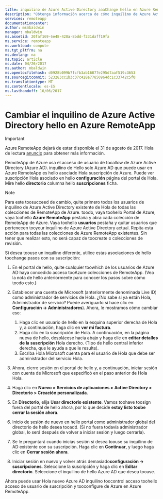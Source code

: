 ```yaml
---
title: inquilino de Azure Active Directory aaaChange hello en Azure RemoteApp | Documentos de Microsoft
description: "Obtenga información acerca de cómo inquilino de Azure Active Directory de hello toochange asociada a Azure RemoteApp"
services: remoteapp
documentationcenter: 
author: msmbaldwin
manager: mbaldwin
ms.assetid: 20faf169-6e48-428a-8bdd-f231daff19fa
ms.service: remoteapp
ms.workload: compute
ms.tgt_pltfrm: na
ms.devlang: na
ms.topic: article
ms.date: 04/26/2017
ms.author: mbaldwin
ms.openlocfilehash: d0928b099b7fcfb3ab16077e295d7aaf519c3653
ms.sourcegitcommit: 523283cc1b3c37c428e77850964dc1c33742c5f0
ms.translationtype: MT
ms.contentlocale: es-ES
ms.lasthandoff: 10/06/2017
---
```

# <a name="change-hello-azure-active-directory-tenant-in-azure-remoteapp"></a>Cambiar el inquilino de Azure Active Directory hello en Azure RemoteApp
> [!IMPORTANT]
> Azure RemoteApp dejará de estar disponible el 31 de agosto de 2017. Hola de lectura [anuncio](https://go.microsoft.com/fwlink/?linkid=821148) para obtener más información.
> 
> 

RemoteApp de Azure usa el acceso de usuario de tooallow de Azure Active Directory (Azure AD). inquilino de Hello solo Azure AD que puede usar en Azure RemoteApp es hello asociado Hola suscripción de Azure. Puede ver suscripción Hola asociado en hello **configuración** página del portal de Hola. Mire hello **directorio** columna hello **suscripciones** ficha.

> [!NOTE]
> Para este toosucceed de cambio, quite primero todos los usuarios de inquilino de Azure Active Directory existente de Hola de todas las colecciones de RemoteApp de Azure. toodo, vaya toohello Portal de Azure, vaya toohello **Azure RemoteApp** pestaña y abra cada colección de RemoteApp de Azure. Vaya toohello **usuarios** pestaña y quitar usuarios que pertenecen tooyour inquilino de Azure Active Directory actual. Repita esta acción para todas las colecciones de Azure RemoteApp existentes. Sin tener que realizar esto, no será capaz de toocreate o colecciones de revisión.
> 
> 

Si desea toouse un inquilino diferente, utilice estas asociaciones de hello toochange pasos con su suscripción:

1. En el portal de hello, quite cualquier toowhich de los usuarios de Azure AD haya concedido acceso tooAzure colecciones de RemoteApp. (Vea la nota de hello anteriormente para conocer los pasos sobre cómo toodo esto.)
2. Establecer una cuenta de Microsoft (anteriormente denominada Live ID) como administrador de servicios de Hola. ¿(No sabe si ya están Hola, Administrador de servicio? Puede averiguarlo si hace clic en **Configuración -> Administradores**). Ahora, le mostramos cómo cambiar eso:
   
   1. Haga clic en usuario de hello en la esquina superior derecha de Hola y, a continuación, haga clic en **ver mi factura**.
   2. Haga clic en la suscripción de Hola. A continuación, en la página nueva de hello, desplácese hacia abajo y haga clic en **editar detalles de la suscripción** Hola derecho. (Tipo de hello central inferior derecha, que le ayuda a que le resulte).
   3. Escriba Hola Microsoft cuenta para el usuario de Hola que debe ser administrador del servicio Hola.
3. Ahora, cierre sesión en el portal de hello y, a continuación, iniciar sesión con cuenta de Microsoft que especificó en el paso anterior de Hola Hola.
4. Haga clic en **Nuevo > Servicios de aplicaciones > Active Directory > Directorio > Creación personalizada**.
5. En **Directorio**, elija **Usar directorio existente**. Vamos toohave toosign fuera del portal de hello ahora, por lo que decide **estoy listo toobe cerrar la sesión ahora**.
6. Inicio de sesión de nuevo en hello portal como administrador global del directorio de hello desea tooadd. (Si no fuera todavía administrador global, lo será después de volver a iniciar sesión y luego cerrarla).
7. Se le preguntará cuando inicias sesión si desea toouse su inquilino de AD existente con su suscripción. Haga clic en **Continuar**, y luego haga clic en **Cerrar sesión ahora**.
8. Iniciar sesión en nuevo y volver atrás demasiado**configuración -> suscripciones**. Seleccione la suscripción y haga clic en **Editar directorio**. Seleccione el inquilino de hello Azure AD que desea toouse.

Ahora puede usar Hola nuevo Azure AD inquilino toocontrol acceso toohello acceso de usuario de suscripción y tooconfigure de Azure en Azure RemoteApp.

